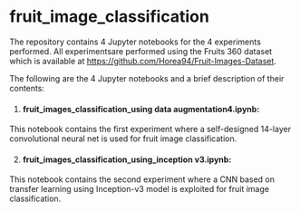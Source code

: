 # fruit_image_classification
The repository contains 4 Jupyter notebooks for the 4 experiments performed. All experimentsare performed using the Fruits 360 dataset which is available at https://github.com/Horea94/Fruit-Images-Dataset.

The following are the 4 Jupyter notebooks and a brief description of their contents:

1. #### fruit_images_classification_using data augmentation4.ipynb:
This notebook contains the first experiment where a self-designed 14-layer convolutional neural net is used for fruit image classification. 

2. #### fruit_images_classification_using_inception v3.ipynb:
This notebook contains the second experiment where a CNN based on transfer learning using Inception-v3 model is exploited for fruit image classification. 

 
